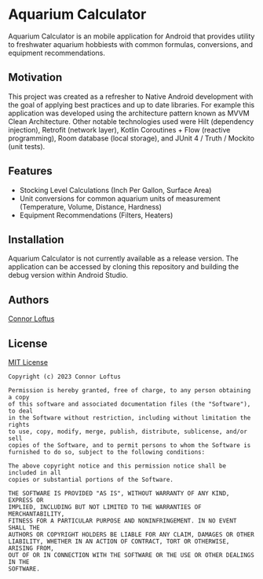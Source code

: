# Aquarium Calculator

Aquarium Calculator is an mobile application for Android that provides utility to freshwater aquarium hobbiests with common formulas, conversions, and equipment recommendations.

## Motivation

This project was created as a refresher to Native Android development with the goal of applying best practices and up to date libraries. For example this application was developed using the architecture pattern known as MVVM Clean Architecture. Other notable technologies used were Hilt (dependency injection), Retrofit (network layer), Kotlin Coroutines + Flow (reactive programming), Room database (local storage), and JUnit 4 / Truth / Mockito (unit tests).

## Features

* Stocking Level Calculations (Inch Per Gallon, Surface Area)
* Unit conversions for common aquarium units of measurement (Temperature, Volume, Distance, Hardness)
* Equipment Recommendations (Filters, Heaters)

## Installation

Aquarium Calculator is not currently available as a release version. The application can be accessed by cloning this repository and building the debug version within Android Studio.

## Authors

[Connor Loftus](https://github.com/connorlof)

## License

[MIT License](https://choosealicense.com/licenses/mit/)

	Copyright (c) 2023 Connor Loftus

	Permission is hereby granted, free of charge, to any person obtaining a copy
	of this software and associated documentation files (the "Software"), to deal
	in the Software without restriction, including without limitation the rights
	to use, copy, modify, merge, publish, distribute, sublicense, and/or sell
	copies of the Software, and to permit persons to whom the Software is
	furnished to do so, subject to the following conditions:

	The above copyright notice and this permission notice shall be included in all
	copies or substantial portions of the Software.

	THE SOFTWARE IS PROVIDED "AS IS", WITHOUT WARRANTY OF ANY KIND, EXPRESS OR
	IMPLIED, INCLUDING BUT NOT LIMITED TO THE WARRANTIES OF MERCHANTABILITY,
	FITNESS FOR A PARTICULAR PURPOSE AND NONINFRINGEMENT. IN NO EVENT SHALL THE
	AUTHORS OR COPYRIGHT HOLDERS BE LIABLE FOR ANY CLAIM, DAMAGES OR OTHER
	LIABILITY, WHETHER IN AN ACTION OF CONTRACT, TORT OR OTHERWISE, ARISING FROM,
	OUT OF OR IN CONNECTION WITH THE SOFTWARE OR THE USE OR OTHER DEALINGS IN THE
	SOFTWARE.

